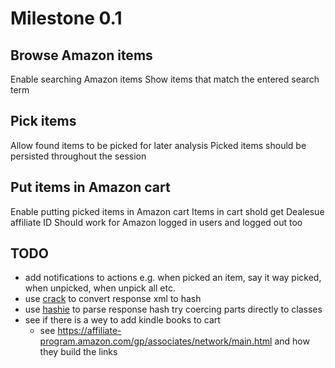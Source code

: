 # Milestone 0.1

## Browse Amazon items

Enable searching Amazon items
Show items that match the entered search term

## Pick items

Allow found items to be picked for later analysis
Picked items should be persisted throughout the session

## Put items in Amazon cart

Enable putting picked items in Amazon cart
Items in cart shold get Dealesue affiliate ID
Should work for Amazon logged in users and logged out too

## TODO

* add notifications to actions
  e.g. when picked an item, say it way picked, when unpicked, when unpick all etc.
* use [crack](https://github.com/jnunemaker/crack) to convert response xml to hash
* use [hashie](https://github.com/intridea/hashie) to parse response hash
  try coercing parts directly to classes
* see if there is a wey to add kindle books to cart
    * see https://affiliate-program.amazon.com/gp/associates/network/main.html and how they build the links